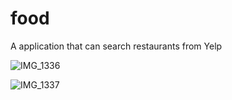 # food
A application that can search restaurants from Yelp


![IMG_1336](https://user-images.githubusercontent.com/70610781/109231039-db6a3280-7793-11eb-9de8-9784d3534932.PNG)

![IMG_1337](https://user-images.githubusercontent.com/70610781/109231062-e329d700-7793-11eb-9331-2f0efb54ef9e.PNG)
